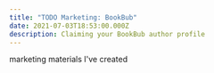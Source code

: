 ```yaml
---
title: "TODO Marketing: BookBub"
date: 2021-07-03T18:53:00.000Z
description: Claiming your BookBub author profile
---
```

marketing materials I've created